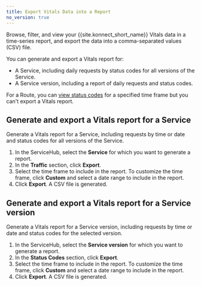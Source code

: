 ```yaml
---
title: Export Vitals Data into a Report
no_version: true
---
```


Browse, filter, and view your {{site.konnect_short_name}} Vitals data in a
time-series report, and export the data into a comma-separated values (CSV)
file.

You can generate and export a Vitals report for:

* A Service, including daily requests by status codes for all versions of the
Service.
* A Service version, including a report of daily requests and status codes.

For a Route, you can [view status codes](/konnect/legacy/vitals/#view-vitals-performance-for-a-route) for a specified time frame but
you can't export a Vitals report.

## Generate and export a Vitals report for a Service

Generate a Vitals report for a Service, including requests by time or date and
status codes for all versions of the Service.

1. In the ServiceHub, select the **Service** for which you want to generate a
report.
2. In the **Traffic** section, click **Export**.
3. Select the time frame to include in the report. To customize the time frame,
click **Custom** and select a date range to include in the report.
4. Click **Export**. A CSV file is generated.

## Generate and export a Vitals report for a Service version

Generate a Vitals report for a Service version, including requests by time or
 date and status codes for the selected version.

1. In the ServiceHub, select the **Service version** for which you want to
generate a report.
2. In the **Status Codes** section, click **Export**.
3. Select the time frame to include in the report. To customize the time frame,
click **Custom** and select a date range to include in the report.
4. Click **Export**. A CSV file is generated.
